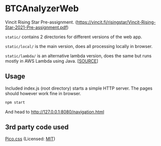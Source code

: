 # BTCAnalyzerWeb
Vincit Rising Star Pre-assignment. (https://vincit.fi/risingstar/Vincit-Rising-Star-2021-Pre-assignment.pdf)

`static/` contains 2 directories for different versions of the web app.

`static/local/` is the main version, does all processing locally in browser.

`static/lambda/` is an alternative lambda version, does the same but runs mostly in AWS Lambda using Java. [[SOURCE](https://github.com/Eerosal/BtcAnalyzerLambda)]

## Usage
Included index.js (root directory) starts a simple HTTP server. The pages should however work fine in browser.

```bash
npm start
```
And head to http://127.0.0.1:8080/navigation.html

## 3rd party code used
[Pico.css](https://github.com/picocss/pico) (Licensed: [MIT](https://github.com/picocss/pico/blob/master/LICENSE.md))
